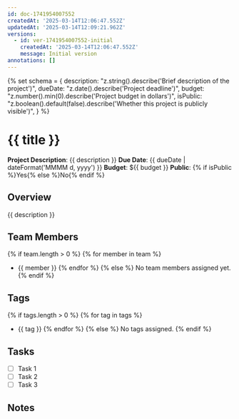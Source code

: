 ```yaml
---
id: doc-1741954007552
createdAt: '2025-03-14T12:06:47.552Z'
updatedAt: '2025-03-14T12:09:21.962Z'
versions:
  - id: ver-1741954007552-initial
    createdAt: '2025-03-14T12:06:47.552Z'
    message: Initial version
annotations: []
---
```

{% set schema = {
  description: "z.string().describe('Brief description of the project')",
  dueDate: "z.date().describe('Project deadline')",
  budget: "z.number().min(0).describe('Project budget in dollars')",
  isPublic: "z.boolean().default(false).describe('Whether this project is publicly visible')",
} %}

# {{ title }}

**Project Description**: {{ description }}
**Due Date**: {{ dueDate | dateFormat('MMMM d, yyyy') }}
**Budget**: ${{ budget }}
**Public**: {% if isPublic %}Yes{% else %}No{% endif %}

## Overview

{{ description }}

## Team Members

{% if team.length > 0 %}
{% for member in team %}
- {{ member }}
{% endfor %}
{% else %}
No team members assigned yet.
{% endif %}

## Tags

{% if tags.length > 0 %}
{% for tag in tags %}
- {{ tag }}
{% endfor %}
{% else %}
No tags assigned.
{% endif %}

## Tasks

- [ ] Task 1
- [ ] Task 2
- [ ] Task 3

## Notes 
